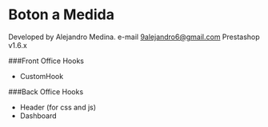 Boton a Medida
=============

Developed by Alejandro Medina. e-mail 9alejandro6@gmail.com
Prestashop v1.6.x

###Front Office Hooks
- CustomHook

###Back Office Hooks
- Header (for css and js)
- Dashboard

